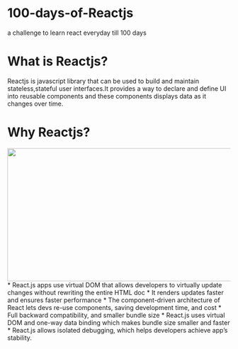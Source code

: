 # 100-days-of-Reactjs
a challenge to learn react everyday till 100 days 
# What is Reactjs?
Reactjs is javascript library that can be used to build and maintain stateless,stateful user interfaces.It provides a way to declare and define UI into reusable components and these components displays data as it changes over time.

# Why Reactjs?
<img align='center' src="https://res.cloudinary.com/ankita1297/image/upload/v1608317966/why-6_fivqj9.jpg" width="630" height="300">
* React.js apps use virtual DOM that allows developers to virtually update changes without rewriting the entire HTML doc
* It renders updates faster and ensures faster performance
* The component-driven architecture of React lets devs re-use components, saving development time, and cost
* Full backward compatibility, and smaller bundle size
* React.js uses virtual DOM and one-way data binding  which makes bundle size smaller and faster
* React.js allows isolated debugging, which helps developers achieve app’s stability. 
